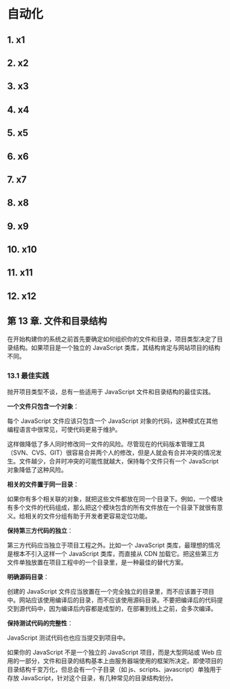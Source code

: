 # 自动化

## 1. x1

## 2. x2

## 3. x3

## 4. x4

## 5. x5

## 6. x6

## 7. x7

## 8. x8

## 9. x9

## 10. x10

## 11. x11

## 12. x12

## 第 13 章. 文件和目录结构

在开始构建你的系统之前首先要确定如何组织你的文件和目录，项目类型决定了目录结构。如果项目是一个独立的 JavaScript 类库，其结构肯定与网站项目的结构不同。

### 13.1 最佳实践

抛开项目类型不谈，总有一些适用于 JavaScript 文件和目录结构的最佳实践。

**一个文件只包含一个对象**：

每个 JavaScript 文件应该只包含一个 JavaScript 对象的代码，这种模式在其他编程语言中很常见，可使代码更易于维护。

这样做降低了多人同时修改同一文件的风险。尽管现在的代码版本管理工具（SVN、CVS、GIT）很容易合并两个人的修改，但是人就会有合并冲突的情况发生。文件越少，合并时冲突的可能性就越大，保持每个文件只有一个 JavaScript 对象降低了这种风险。

**相关的文件置于同一目录**：

如果你有多个相关联的对象，就把这些文件都放在同一个目录下。例如，一个模块有多个文件的代码组成，那么把这个模块包含的所有文件放在一个目录下就很有意义。给相关的文件分组有助于开发者更容易定位功能。

**保持第三方代码的独立**：

第三方代码应当独立于项目工程之外。比如一个 JavaScript 类库，最理想的情况是根本不引入这样一个 JavaScript 类库，而直接从 CDN 加载它。把这些第三方文件单独放置在项目工程中的一个目录里，是一种最佳的替代方案。

**明确源码目录**：

创建的 JavaScript 文件应当放置在一个完全独立的目录里，而不应该置于项目中。网站应该使用编译后的目录，而不应该使用源码目录。不要把编译后的代码提交到源代码中，因为编译后内容都是成型的，在部署到线上之前，会多次编译。

**保持测试代码的完整性**：

JavaScript 测试代码也也应当提交到项目中。

如果你的 JavaScript 不是一个独立的 JavaScript 项目，而是大型网站或 Web 应用的一部分，文件和目录的结构基本上由服务器端使用的框架所决定。即使项目的目录结构千变万化，但总会有一个子目录（如 js、scripts、javascript）单独用于存放 JavaScript，针对这个目录，有几种常见的目录结构划分。